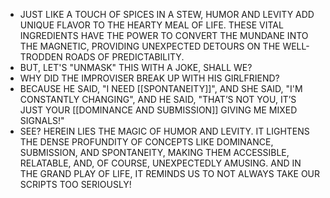 ---
---

- JUST LIKE A TOUCH OF SPICES IN A STEW, HUMOR AND LEVITY ADD UNIQUE FLAVOR TO THE HEARTY MEAL OF LIFE. THESE VITAL INGREDIENTS HAVE THE POWER TO CONVERT THE MUNDANE INTO THE MAGNETIC, PROVIDING UNEXPECTED DETOURS ON THE WELL-TRODDEN ROADS OF PREDICTABILITY.
- BUT, LET'S "UNMASK" THIS WITH A JOKE, SHALL WE?
- WHY DID THE IMPROVISER BREAK UP WITH HIS GIRLFRIEND?
- BECAUSE HE SAID, "I NEED [[SPONTANEITY]]", AND SHE SAID, "I'M CONSTANTLY CHANGING", AND HE SAID, "THAT’S NOT YOU, IT’S JUST YOUR [[DOMINANCE AND SUBMISSION]] GIVING ME MIXED SIGNALS!"
- SEE? HEREIN LIES THE MAGIC OF HUMOR AND LEVITY. IT LIGHTENS THE DENSE PROFUNDITY OF CONCEPTS LIKE DOMINANCE, SUBMISSION, AND SPONTANEITY, MAKING THEM ACCESSIBLE, RELATABLE, AND, OF COURSE, UNEXPECTEDLY AMUSING. AND IN THE GRAND PLAY OF LIFE, IT REMINDS US TO NOT ALWAYS TAKE OUR SCRIPTS TOO SERIOUSLY!